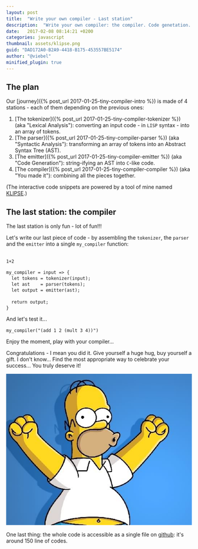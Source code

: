 ```yaml
---
layout: post
title:  "Write your own compiler - Last station"
description:  "Write your own compiler: the compiler. Code genetation. AST. Abstract syntax tree. lisp. javascript."
date:   2017-02-08 08:14:21 +0200
categories: javascript
thumbnail: assets/klipse.png
guid: "DAD172A0-B2A9-4418-B175-453557BE5174"
author: "@viebel"
minified_plugin: true
---
```



## The plan

Our [journey]({% post_url 2017-01-25-tiny-compiler-intro %}) is made of 4 stations - each of them depending on the previous ones:

1. [The tokenizer]({% post_url 2017-01-25-tiny-compiler-tokenizer %}) (aka "Lexical Analysis"): converting an input code - in `LISP` syntax - into an array of tokens.
2. [The parser]({% post_url 2017-01-25-tiny-compiler-parser %}) (aka "Syntactic Analysis"): transforming an array of tokens into an Abstract Syntax Tree (AST).
3. [The emitter]({% post_url 2017-01-25-tiny-compiler-emitter %}) (aka "Code Generation"): string-ifying an AST into `C`-like code.
4. [The compiler]({% post_url 2017-01-25-tiny-compiler-compiler %}) (aka "You made it"): combining all the pieces together.

(The interactive code snippets are powered by a tool of mine named [KLIPSE](https://github.com/viebel/klipse).)


## The last station: the compiler


The last station is only fun - lot of fun!!!


Let's write our last piece of code - by assembling the `tokenizer`, the `parser` and the `emitter` into a single `my_compiler` function:


<pre class="hidden"><code class="language-eval-js" data-external-libs="https://raw.githubusercontent.com/viebel/javascript-toolbelt/master/lib/compiler.js">
1+2
</code></pre>

~~~eval-js
my_compiler = input => {
  let tokens = tokenizer(input);
  let ast    = parser(tokens);
  let output = emitter(ast);

  return output;
}
~~~

And let's test it...

~~~eval-js
my_compiler("(add 1 2 (mult 3 4))")
~~~

Enjoy the moment, play with your compiler... 


Congratulations - I mean you did it. Give yourself a huge hug, buy yourself a gift. I don't know... Find the most appropriate way to celebrate your success... You truly deserve it!


![ast](/assets/hourra.png)

One last thing: the whole code is accessible as a single file on [github](https://github.com/viebel/javascript-toolbelt/blob/master/lib/compiler.js): it's around 150 line of codes.
